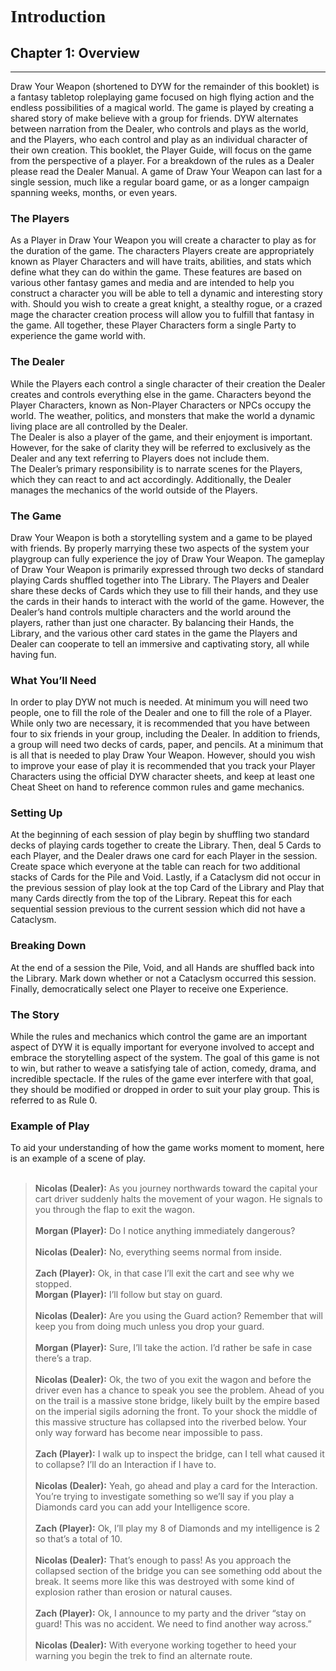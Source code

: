 # <span style="font-family:MedievalSharp">Introduction</span>

## Chapter 1: Overview
---
Draw Your Weapon (shortened to DYW for the remainder of this booklet) is a fantasy tabletop roleplaying game focused on high flying action and the endless possibilities of a magical world. The game is played by creating a shared story of make believe with a group for friends. DYW alternates between narration from the Dealer, who controls and plays as the world, and the Players, who each control and play as an individual character of their own creation. This booklet, the Player Guide, will focus on the game from the perspective of a player. For a breakdown of the rules as a Dealer please read the Dealer Manual. A game of Draw Your Weapon can last for a single session, much like a regular board game, or as a longer campaign spanning weeks, months, or even years.


### The Players
As a Player in Draw Your Weapon you will create a character to play as for the duration of the game. The characters Players create are appropriately known as Player Characters and will have traits, abilities, and stats which define what they can do within the game. These features are based on various other fantasy games and media and are intended to help you construct a character you will be able to tell a dynamic and interesting story with. Should you wish to create a great knight, a stealthy rogue, or a crazed mage the character creation process will allow you to fulfill that fantasy in the game. All together, these Player Characters form a single Party to experience the game world with.


### The Dealer
While the Players each control a single character of their creation the Dealer creates and controls everything else in the game. Characters beyond the Player Characters, known as Non-Player Characters or NPCs occupy the world. The weather, politics, and monsters that make the world a dynamic living place are all controlled by the Dealer.   
The Dealer is also a player of the game, and their enjoyment is important. However, for the sake of clarity they will be referred to exclusively as the Dealer and any text referring to Players does not include them.  
The Dealer’s primary responsibility is to narrate scenes for the Players, which they can react to and act accordingly. Additionally, the Dealer manages the mechanics of the world outside of the Players.

### The Game
Draw Your Weapon is both a storytelling system and a game to be played with friends. By properly marrying these two aspects of the system your playgroup can fully experience the joy of Draw Your Weapon. The gameplay of Draw Your Weapon is primarily expressed through two decks of standard playing Cards shuffled together into The Library. The Players and Dealer share these decks of Cards which they use to fill their hands, and they use the cards in their hands to interact with the world of the game. However, the Dealer’s hand controls multiple characters and the world around the players, rather than just one character. By balancing their Hands, the Library, and the various other card states in the game the Players and Dealer can cooperate to tell an immersive and captivating story, all while having fun.

 ### What You’ll Need
In order to play DYW not much is needed. At minimum you will need two people, one to fill the role of the Dealer and one to fill the role of a Player. While only two are necessary, it is recommended that you have between four to six friends in your group, including the Dealer. In addition to friends, a group will need two decks of cards, paper, and pencils. At a minimum that is all that is needed to play Draw Your Weapon. However, should you wish to improve your ease of play it is recommended that you track your Player Characters using the official DYW character sheets, and keep at least one Cheat Sheet on hand to reference common rules and game mechanics.

### Setting Up
At the beginning of each session of play begin by shuffling two standard decks of playing cards together to create the Library. Then, deal 5 Cards to each Player, and the Dealer draws one card for each Player in the session. Create space which everyone at the table can reach for two additional stacks of Cards for the Pile and Void. Lastly, if a Cataclysm did not occur in the previous session of play look at the top Card of the Library and Play that many Cards directly from the top of the Library. Repeat this for each sequential session previous to the current session which did not have a Cataclysm.

### Breaking Down
At the end of a session the Pile, Void, and all Hands are shuffled back into the Library.  Mark down whether or not a Cataclysm occurred this session. Finally, democratically select one Player to receive one Experience.

### The Story
While the rules and mechanics which control the game are an important aspect of DYW it is equally important for everyone involved to accept and embrace the storytelling aspect of the system. The goal of this game is not to win, but rather to weave a satisfying tale of action, comedy, drama, and incredible spectacle. If the rules of the game ever interfere with that goal, they should be modified or dropped in order to suit your play group. This is referred to as Rule 0.

### Example of Play
To aid your understanding of how the game works moment to moment, here is an example of a scene of play.</br></br>
>**Nicolas (Dealer):** As you journey northwards toward the capital your cart driver suddenly halts the movement of your wagon. He signals to you through the flap to exit the wagon.  <br/></br>
**Morgan (Player):** Do I notice anything immediately dangerous?  <br/></br>
**Nicolas (Dealer):** No, everything seems normal from inside.  <br/></br>
**Zach (Player):** Ok, in that case I’ll exit the cart and see why we stopped.  
**Morgan (Player):** I’ll follow but stay on guard.  <br/></br>
**Nicolas (Dealer):** Are you using the Guard action? Remember that will keep you from doing much unless you drop your guard.  <br/></br>
**Morgan (Player):** Sure, I’ll take the action. I’d rather be safe in case there’s a trap.  <br/></br>
**Nicolas (Dealer):** Ok, the two of you exit the wagon and before the driver even has a chance to speak you see the problem. Ahead of you on the trail is a massive stone bridge, likely built by the empire based on the imperial sigils adorning the front. To your shock the middle of this massive structure has collapsed into the riverbed below. Your only way forward has become near impossible to pass.  <br/></br>
**Zach (Player):** I walk up to inspect the bridge, can I tell what caused it to collapse? I’ll do an Interaction if I have to.   <br/></br>
**Nicolas (Dealer):** Yeah, go ahead and play a  card for the Interaction. You’re trying to investigate something so we’ll say if you play a Diamonds card you can add your Intelligence score.  <br/></br>
**Zach (Player):** Ok, I’ll play my 8 of Diamonds and my intelligence is 2 so that’s a total of 10.  <br/></br>
**Nicolas (Dealer):** That’s enough to pass! As you approach the collapsed section of the bridge you can see something odd about the break. It seems more like this was destroyed with some kind of explosion rather than erosion or natural causes.  <br/></br>
**Zach (Player):** Ok, I announce to my party and the driver “stay on guard! This was no accident. We need to find another way across.”  <br/></br>
**Nicolas (Dealer):** With everyone working together to heed your warning you begin the trek to find an alternate route.


